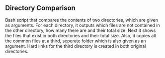 ## Directory Comparison
Bash script that compares the contents of two directories, which are given as arguments. For each directory, it outputs which files are not contained in the other directory, how many there are and their total size. Next it shows the files that exist in both directories and their total size. Also, it copies all the common files at a third, seperate folder which is also given as an argument. Hard links for the third directory is created in both original directories.

